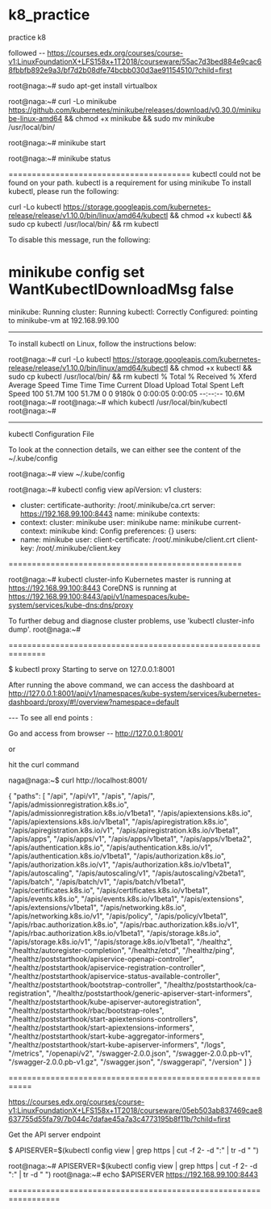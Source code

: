 # k8_practice
practice k8 

followed --
https://courses.edx.org/courses/course-v1:LinuxFoundationX+LFS158x+1T2018/courseware/55ac7d3bed884e9cac68fbbfb892e9a3/bf7d2b08dfe74bcbb030d3ae91154510/?child=first


root@naga:~# sudo apt-get install virtualbox

root@naga:~# curl -Lo minikube https://github.com/kubernetes/minikube/releases/download/v0.30.0/minikube-linux-amd64 && chmod +x minikube && sudo mv minikube /usr/local/bin/

root@naga:~# minikube start

root@naga:~# minikube status


=======================================
kubectl could not be found on your path. kubectl is a requirement for using minikube
To install kubectl, please run the following:

curl -Lo kubectl https://storage.googleapis.com/kubernetes-release/release/v1.10.0/bin/linux/amd64/kubectl && chmod +x kubectl && sudo cp kubectl /usr/local/bin/ && rm kubectl

To disable this message, run the following:

minikube config set WantKubectlDownloadMsg false
========================================
minikube: Running
cluster: Running
kubectl: Correctly Configured: pointing to minikube-vm at 192.168.99.100



-------

To install kubectl on Linux, follow the instructions below:

root@naga:~# curl -Lo kubectl https://storage.googleapis.com/kubernetes-release/release/v1.10.0/bin/linux/amd64/kubectl && chmod +x kubectl && sudo cp kubectl /usr/local/bin/ && rm kubectl
  % Total    % Received % Xferd  Average Speed   Time    Time     Time  Current
                                 Dload  Upload   Total   Spent    Left  Speed
100 51.7M  100 51.7M    0     0  9180k      0  0:00:05  0:00:05 --:--:-- 10.6M
root@naga:~# 
root@naga:~# which kubectl
/usr/local/bin/kubectl
root@naga:~# 


-----------
kubectl Configuration File

To look at the connection details, we can either see the content of the ~/.kube/config

root@naga:~# view ~/.kube/config


root@naga:~#  kubectl config view
apiVersion: v1
clusters:
- cluster:
    certificate-authority: /root/.minikube/ca.crt
    server: https://192.168.99.100:8443
  name: minikube
contexts:
- context:
    cluster: minikube
    user: minikube
  name: minikube
current-context: minikube
kind: Config
preferences: {}
users:
- name: minikube
  user:
    client-certificate: /root/.minikube/client.crt
    client-key: /root/.minikube/client.key


==================================================

root@naga:~# kubectl cluster-info
Kubernetes master is running at https://192.168.99.100:8443
CoreDNS is running at https://192.168.99.100:8443/api/v1/namespaces/kube-system/services/kube-dns:dns/proxy

To further debug and diagnose cluster problems, use 'kubectl cluster-info dump'.
root@naga:~# 

==============================================================

$ kubectl proxy
Starting to serve on 127.0.0.1:8001

After running the above command, we can access the dashboard at http://127.0.0.1:8001/api/v1/namespaces/kube-system/services/kubernetes-dashboard:/proxy/#!/overview?namespace=default


--- To see all end points :

Go and access from browser --   http://127.0.0.1:8001/

or

hit the curl command

naga@naga:~$ curl http://localhost:8001/


{
  "paths": [
    "/api",
    "/api/v1",
    "/apis",
    "/apis/",
    "/apis/admissionregistration.k8s.io",
    "/apis/admissionregistration.k8s.io/v1beta1",
    "/apis/apiextensions.k8s.io",
    "/apis/apiextensions.k8s.io/v1beta1",
    "/apis/apiregistration.k8s.io",
    "/apis/apiregistration.k8s.io/v1",
    "/apis/apiregistration.k8s.io/v1beta1",
    "/apis/apps",
    "/apis/apps/v1",
    "/apis/apps/v1beta1",
    "/apis/apps/v1beta2",
    "/apis/authentication.k8s.io",
    "/apis/authentication.k8s.io/v1",
    "/apis/authentication.k8s.io/v1beta1",
    "/apis/authorization.k8s.io",
    "/apis/authorization.k8s.io/v1",
    "/apis/authorization.k8s.io/v1beta1",
    "/apis/autoscaling",
    "/apis/autoscaling/v1",
    "/apis/autoscaling/v2beta1",
    "/apis/batch",
    "/apis/batch/v1",
    "/apis/batch/v1beta1",
    "/apis/certificates.k8s.io",
    "/apis/certificates.k8s.io/v1beta1",
    "/apis/events.k8s.io",
    "/apis/events.k8s.io/v1beta1",
    "/apis/extensions",
    "/apis/extensions/v1beta1",
    "/apis/networking.k8s.io",
    "/apis/networking.k8s.io/v1",
    "/apis/policy",
    "/apis/policy/v1beta1",
    "/apis/rbac.authorization.k8s.io",
    "/apis/rbac.authorization.k8s.io/v1",
    "/apis/rbac.authorization.k8s.io/v1beta1",
    "/apis/storage.k8s.io",
    "/apis/storage.k8s.io/v1",
    "/apis/storage.k8s.io/v1beta1",
    "/healthz",
    "/healthz/autoregister-completion",
    "/healthz/etcd",
    "/healthz/ping",
    "/healthz/poststarthook/apiservice-openapi-controller",
    "/healthz/poststarthook/apiservice-registration-controller",
    "/healthz/poststarthook/apiservice-status-available-controller",
    "/healthz/poststarthook/bootstrap-controller",
    "/healthz/poststarthook/ca-registration",
    "/healthz/poststarthook/generic-apiserver-start-informers",
    "/healthz/poststarthook/kube-apiserver-autoregistration",
    "/healthz/poststarthook/rbac/bootstrap-roles",
    "/healthz/poststarthook/start-apiextensions-controllers",
    "/healthz/poststarthook/start-apiextensions-informers",
    "/healthz/poststarthook/start-kube-aggregator-informers",
    "/healthz/poststarthook/start-kube-apiserver-informers",
    "/logs",
    "/metrics",
    "/openapi/v2",
    "/swagger-2.0.0.json",
    "/swagger-2.0.0.pb-v1",
    "/swagger-2.0.0.pb-v1.gz",
    "/swagger.json",
    "/swaggerapi",
    "/version"
  ]
}


===========================================================


https://courses.edx.org/courses/course-v1:LinuxFoundationX+LFS158x+1T2018/courseware/05eb503ab837469cae8637755d55fa79/7b044c7dafae45a7a3c4773195b8f11b/?child=first



Get the API server endpoint

$ APISERVER=$(kubectl config view | grep https | cut -f 2- -d ":" | tr -d " ")

root@naga:~# APISERVER=$(kubectl config view | grep https | cut -f 2- -d ":" | tr -d " ")
root@naga:~# echo $APISERVER
https://192.168.99.100:8443


=================================================================





